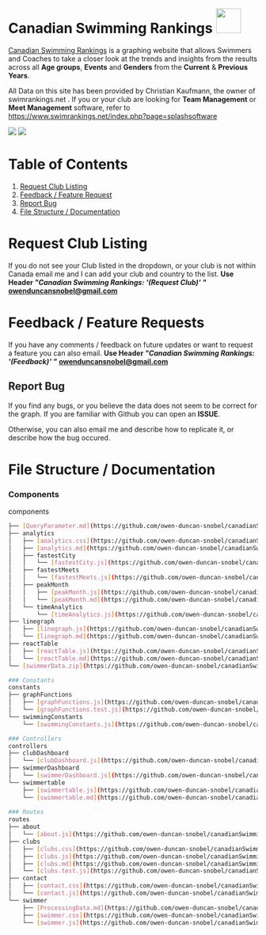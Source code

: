 # Canadian Swimming Rankings   <img src="https://i.gyazo.com/5931b368adbf4d985e24f37012cebbc3.png" width="50" height="50">
[Canadian Swimming Rankings](https://canadian-swimming-rankings.herokuapp.com/) is a graphing website that allows Swimmers and Coaches to take a closer look at the trends and insights from the results across all **Age groups**, **Events** and **Genders** from the **Current** & **Previous Years**.  

All Data on this site has been provided by Christian Kaufmann, the owner of swimrankings.net .   If you or your club are looking for **Team Management** or **Meet Management** software, refer to https://www.swimrankings.net/index.php?page=splashsoftware 

![](https://i.gyazo.com/3661799f4dc89864365ef27b378aadad.png)
![](https://i.gyazo.com/d3b117de58b1325a42bd3f4e6d7b45ff.png)

# Table of Contents
1. [Request Club Listing](#RequestClubListing)
2. [Feedback / Feature Request](#feedback)
3. [Report Bug](#bugs)
4. [File Structure / Documentation](#filestructure)



<a id="RequestClubListing"> </a>
# Request Club Listing 


If you do not see your Club listed in the dropdown, or your club is not within Canada email me and I can add your club and country to the list.
**Use Header *"Canadian Swimming Rankings: '(Request Club)' "***
**owenduncansnobel@gmail.com**

<a id="feedback"> </a>
# Feedback / Feature Requests

If you have any comments / feedback on future updates or want to request a feature you can also email. 
**Use Header *"Canadian Swimming Rankings: '(Feedback)' "***
**owenduncansnobel@gmail.com**

<a id="bugs"> </a>
## Report Bug

If you find any bugs, or you believe the data does not seem to be correct for the graph. If you are familiar with Github you can open an **ISSUE**.

Otherwise, you can also email me and describe how to replicate it, or describe how the bug occured.

<a id="filestructure"> </a>
# File Structure / Documentation

### Components
components

``` bash
├── [QueryParameter.md](https://github.com/owen-duncan-snobel/canadianSwimmingRankings/blob/master/src/components/QueryParameter.md) **Useful if you want to begin fetching your own excel files.**
├── analytics
│   ├── [analytics.css](https://github.com/owen-duncan-snobel/canadianSwimmingRankings/blob/master/src/components/analytics/analytics.css)
│   ├── [analytics.md](https://github.com/owen-duncan-snobel/canadianSwimmingRankings/blob/master/src/components/analytics/analytics.md)
│   ├── fastestCity
│   │   └── [fastestCity.js](https://github.com/owen-duncan-snobel/canadianSwimmingRankings/blob/master/src/components/analytics/fastestCity/fastestCity.js)
│   ├── fastestMeets
│   │   └── [fastestMeets.js](https://github.com/owen-duncan-snobel/canadianSwimmingRankings/blob/master/src/components/analytics/fastestMeets/fastestMeets.js)
│   ├── peakMonth
│   │   ├── [peakMonth.js](https://github.com/owen-duncan-snobel/canadianSwimmingRankings/blob/master/src/components/analytics/peakMonth/peakMonth.js)
│   │   └── [peakMonth.md](https://github.com/owen-duncan-snobel/canadianSwimmingRankings/blob/master/src/components/analytics/peakMonth/peakMonth.md)
│   └── timeAnalytics
│       └── [timeAnalytics.js](https://github.com/owen-duncan-snobel/canadianSwimmingRankings/blob/master/src/components/analytics/timeAnalytics/timeAnalytics.js)
├── linegraph
│   ├── [linegraph.js](https://github.com/owen-duncan-snobel/canadianSwimmingRankings/blob/master/src/components/linegraph/linegraph.js)
│   └── [linegraph.md](https://github.com/owen-duncan-snobel/canadianSwimmingRankings/blob/master/src/components/linegraph/linegraph.md)
├── reactTable
│   ├── [reactTable.js](https://github.com/owen-duncan-snobel/canadianSwimmingRankings/blob/master/src/components/reactTable/reactTable.js)
│   └── [reactTable.md](https://github.com/owen-duncan-snobel/canadianSwimmingRankings/blob/master/src/components/reactTable/reactTable.md)
└── [swimmerData.zip](https://github.com/owen-duncan-snobel/canadianSwimmingRankings/blob/master/src/components/swimmerData.zip)

### Constants
constants
├── graphFunctions
│   ├── [graphFunctions.js](https://github.com/owen-duncan-snobel/canadianSwimmingRankings/blob/master/src/constants/graphFunctions/graphFunctions.js)
│   └── [graphFunctions.test.js](https://github.com/owen-duncan-snobel/canadianSwimmingRankings/blob/master/src/constants/graphFunctions/graphFunctions.test.js)
└── swimmingConstants
    └── [swimmingConstants.js](https://github.com/owen-duncan-snobel/canadianSwimmingRankings/blob/master/src/constants/swimmingConstants/swimmingConstants.js)

### Controllers
controllers
├── clubDashboard
│   └── [clubDashboard.js](https://github.com/owen-duncan-snobel/canadianSwimmingRankings/blob/master/src/controllers/clubDashboard/clubDashboard.js)
├── swimmerDashboard
│   └── [swimmerDashboard.js](https://github.com/owen-duncan-snobel/canadianSwimmingRankings/blob/master/src/controllers/swimmerDashboard/swimmerDashboard.js)
└── swimmertable
    ├── [swimmertable.js](https://github.com/owen-duncan-snobel/canadianSwimmingRankings/blob/master/src/controllers/swimmertable/swimmertable.js)
    └── [swimmertable.md](https://github.com/owen-duncan-snobel/canadianSwimmingRankings/blob/master/src/controllers/swimmertable/swimmertable.md)
    
### Routes
routes
├── about
│   └── [about.js](https://github.com/owen-duncan-snobel/canadianSwimmingRankings/blob/master/src/routes/about/about.js)
├── clubs
│   ├── [clubs.css](https://github.com/owen-duncan-snobel/canadianSwimmingRankings/blob/master/src/routes/clubs/clubs.css)
│   ├── [clubs.js](https://github.com/owen-duncan-snobel/canadianSwimmingRankings/blob/master/src/routes/clubs/clubs.js)
│   ├── [clubs.md](https://github.com/owen-duncan-snobel/canadianSwimmingRankings/blob/master/src/routes/clubs/clubs.md)
│   └── [clubs.test.js](https://github.com/owen-duncan-snobel/canadianSwimmingRankings/blob/master/src/routes/clubs/clubs.test.js)
├── contact
│   ├── [contact.css](https://github.com/owen-duncan-snobel/canadianSwimmingRankings/blob/master/src/routes/contact/contact.css)
│   └── [contact.js](https://github.com/owen-duncan-snobel/canadianSwimmingRankings/blob/master/src/routes/contact/contact.js)
└── swimmer
    ├── [ProcessingData.md](https://github.com/owen-duncan-snobel/canadianSwimmingRankings/blob/master/src/routes/swimmer/ProcessingData.md)
    ├── [swimmer.css](https://github.com/owen-duncan-snobel/canadianSwimmingRankings/blob/master/src/routes/swimmer/swimmer.css)
    └── [swimmer.js](https://github.com/owen-duncan-snobel/canadianSwimmingRankings/blob/master/src/routes/swimmer/swimmer.js)
```